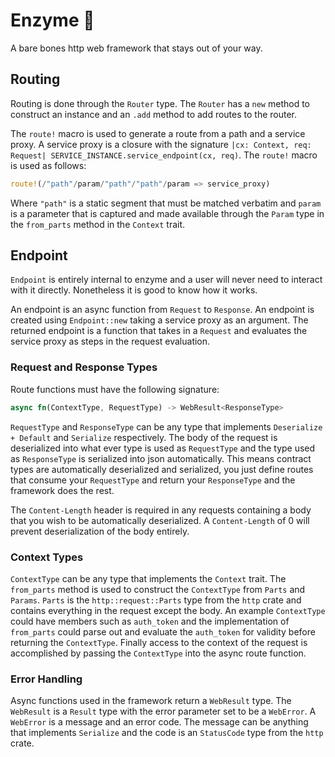 # Enzyme 🧪

A bare bones http web framework that stays out of your way.  

## Routing

Routing is done through the `Router` type.  The `Router` has a `new` method to
construct an instance and an `.add` method to add routes to the router.  

The `route!` macro is used to generate a route from a path and a service proxy.
A service proxy is a closure with the signature `|cx: Context, req: Request|
SERVICE_INSTANCE.service_endpoint(cx, req)`.  The `route!` macro is used as
follows:
```rust
route!(/"path"/param/"path"/"path"/param => service_proxy)
```
Where `"path"` is a static segment that must be matched verbatim and `param` is
a parameter that is captured and made available through the `Param` type in the
`from_parts` method in the `Context` trait.  

## Endpoint

`Endpoint` is entirely internal to enzyme and a user will never need to interact
with it directly.  Nonetheless it is good to know how it works.  

An endpoint is an async function from `Request` to `Response`.  An endpoint is
created using `Endpoint::new` taking a service proxy as an argument.  The
returned endpoint is a function that takes in a `Request` and evaluates the
service proxy as steps in the request evaluation.  

### Request and Response Types

Route functions must have the following signature:
```rust
async fn(ContextType, RequestType) -> WebResult<ResponseType>
```

`RequestType` and `ResponseType` can be any type that implements `Deserialize +
Default` and `Serialize` respectively.  The body of the request is deserialized
into what ever type is used as `RequestType` and the type used as `ResponseType`
is serialized into json automatically.  This means contract types are
automatically deserialized and serialized, you just define routes that consume
your `RequestType` and return your `ResponseType` and the framework does the
rest.  

The `Content-Length` header is required in any requests containing a body that
you wish to be automatically deserialized.  A `Content-Length` of 0 will prevent
deserialization of the body entirely.   

### Context Types

`ContextType` can be any type that implements the `Context` trait.  The
`from_parts` method is used to construct the `ContextType` from `Parts` and
`Params`.  `Parts` is the `http::request::Parts` type from the `http` crate and
contains everything in the request except the body.   An example `ContextType`
could have members such as `auth_token` and the implementation of `from_parts`
could parse out and evaluate the `auth_token` for validity before returning the
`ContextType`.  Finally access to the context of the request is accomplished by
passing the `ContextType` into the async route function.  

### Error Handling

Async functions used in the framework return a `WebResult` type.  The
`WebResult` is a `Result` type with the error parameter set to be a `WebError`.
A `WebError` is a message and an error code.  The message can be anything that
implements `Serialize` and the code is an `StatusCode` type from the `http`
crate.  
